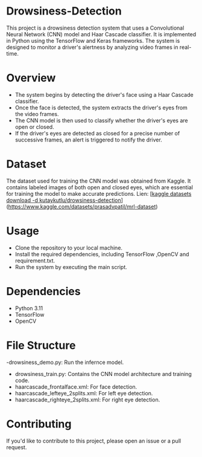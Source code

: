 # Drowsiness-Detection

This project is a drowsiness detection system that uses a Convolutional Neural Network (CNN) model and Haar Cascade classifier. It is implemented in Python using the TensorFlow and Keras frameworks. The system is designed to monitor a driver's alertness by analyzing video frames in real-time.

# Overview
- The system begins by detecting the driver's face using a Haar Cascade classifier.
- Once the face is detected, the system extracts the driver's eyes from the video frames.
- The CNN model is then used to classify whether the driver's eyes are open or closed.
- If the driver's eyes are detected as closed for a precise number of successive frames, an alert is triggered to notify the driver.

# Dataset
The dataset used for training the CNN model was obtained from Kaggle. It contains labeled images of both open and closed eyes, which are essential for training the model to make accurate predictions.
Lien: [[kaggle datasets download -d kutaykutlu/drowsiness-detection](https://www.kaggle.com/datasets/prasadvpatil/mrl-dataset)](https://www.kaggle.com/datasets/prasadvpatil/mrl-dataset)

# Usage
- Clone the repository to your local machine.
- Install the required dependencies, including TensorFlow ,OpenCV and requirement.txt.
- Run the system by executing the main script.
  
# Dependencies
- Python 3.11
- TensorFlow
- OpenCV

# File Structure
-drowsiness_demo.py: Run the infernce model.
- drowsiness_train.py: Contains the CNN model architecture and training code.
- haarcascade_frontalface.xml:  For face detection.
- haarcascade_lefteye_2splits.xml: For left eye detection.
- haarcascade_righteye_2splits.xml: For right eye detection.

# Contributing
If you'd like to contribute to this project, please open an issue or a pull request.
